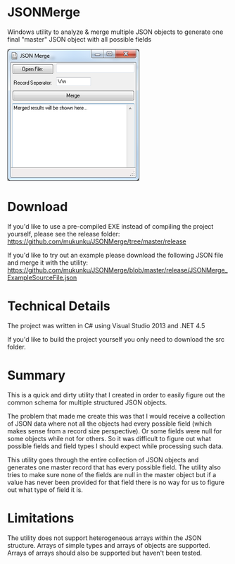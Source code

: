 # JSONMerge
Windows utility to analyze &amp; merge multiple JSON objects to generate one final "master" JSON object with all possible fields

![Main UI](https://github.com/mukunku/JSONMerge/blob/master/wiki_images/main_screenshot.png)

# Download
If you'd like to use a pre-compiled EXE instead of compiling the project yourself, please see the release folder: https://github.com/mukunku/JSONMerge/tree/master/release

If you'd like to try out an example please download the following JSON file and merge it with the utility: https://github.com/mukunku/JSONMerge/blob/master/release/JSONMerge_ExampleSourceFile.json

# Technical Details
The project was written in C# using Visual Studio 2013 and .NET 4.5

If you'd like to build the project yourself you only need to download the src folder.

# Summary
This is a quick and dirty utility that I created in order to easily figure out the common schema for multiple structured JSON objects. 

The problem that made me create this was that I would receive a collection of JSON data where not all the objects had every possible field (which makes sense from a record size perspective). Or some fields were null for some objects while not for others. So it was difficult to figure out what possible fields and field types I should expect while processing such data.

This utility goes through the entire collection of JSON objects and generates one master record that has every possible field. The utility also tries to make sure none of the fields are null in the master object but if a value has never been provided for that field there is no way for us to figure out what type of field it is.

# Limitations
The utility does not support heterogeneous arrays within the JSON structure. Arrays of simple types and arrays of objects are supported. Arrays of arrays should also be supported but haven't been tested.
